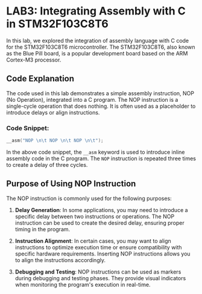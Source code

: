 # LAB3: Integrating Assembly with C in STM32F103C8T6

In this lab, we explored the integration of assembly language with C code for the STM32F103C8T6 microcontroller. The STM32F103C8T6, also known as the Blue Pill board, is a popular development board based on the ARM Cortex-M3 processor.

## Code Explanation

The code used in this lab demonstrates a simple assembly instruction, NOP (No Operation), integrated into a C program. The NOP instruction is a single-cycle operation that does nothing. It is often used as a placeholder to introduce delays or align instructions.

### Code Snippet:
```c
__asm("NOP \n\t NOP \n\t NOP \n\t");
```

In the above code snippet, the `__asm` keyword is used to introduce inline assembly code in the C program. The `NOP` instruction is repeated three times to create a delay of three cycles.

## Purpose of Using NOP Instruction

The NOP instruction is commonly used for the following purposes:

1. **Delay Generation**: In some applications, you may need to introduce a specific delay between two instructions or operations. The NOP instruction can be used to create the desired delay, ensuring proper timing in the program.

2. **Instruction Alignment**: In certain cases, you may want to align instructions to optimize execution time or ensure compatibility with specific hardware requirements. Inserting NOP instructions allows you to align the instructions accordingly.

3. **Debugging and Testing**: NOP instructions can be used as markers during debugging and testing phases. They provide visual indicators when monitoring the program's execution in real-time.

